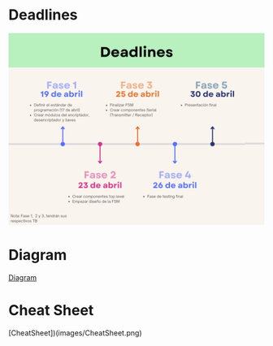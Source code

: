 # Deadlines
![Deadlines](images/Deadlines.png)

# Diagram
[Diagram](images/DiagramProject.png)

# Cheat Sheet
[CheatSheet])(images/CheatSheet.png)
